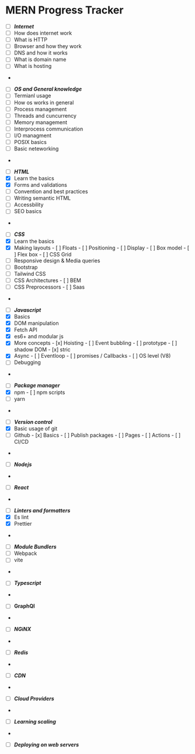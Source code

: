 # MERN Progress Tracker
- [ ]  ***Internet***
  - [ ]  How does internet work
  - [ ]  What is HTTP
  - [ ]  Browser and how they work
  - [ ]  DNS and how it works
  - [ ]  What is domain name
  - [ ]  What is hosting
- <br/>
- [ ]  ***OS and General knowledge***
  - [ ]  Termianl usage
  - [ ]  How os works in general
  - [ ]  Process management
  - [ ]  Threads and cuncurrency
  - [ ]  Memory management
  - [ ]  Interprocess communication
  - [ ]  I/O managment
  - [ ]  POSIX basics
  - [ ]  Basic neteworking
- <br/>
- [ ]  ***HTML***
  - [x]  Learn the basics
  - [x]  Forms and validations
  - [ ]  Convention and best practices
  - [ ]  Writing semantic HTML
  - [ ]  Accessbility
  - [ ]  SEO basics
- <br/>
- [ ]  ***CSS***
  - [x]  Learn the basics
  - [x]  Making layouts
    - [ ]  Floats
    - [ ]  Positioning
    - [ ]  Display
    - [ ]  Box model
    - [ ]  Flex box
    - [ ]  CSS Grid
  - [ ]  Responsive design & Media queries
  - [ ]  Bootstrap
  - [ ]  Tailwind CSS
  - [ ]  CSS Architectures
    - [ ]  BEM
  - [ ]  CSS Preprocessors
    - [ ]  Saas
- <br/>
- [ ]  ***Javascript***
  - [x]  Basics
  - [x]  DOM manipulation
  - [x]  Fetch API
  - [x]  es6+ and modular js
  - [x]  More concepts
    - [x]  Hoisting
    - [ ]  Event bubbling
    - [ ]  prototype
    - [ ]  shadow DOM
    - [x]  stric
  - [x]  Async
    - [ ]  Eventloop
    - [ ]  promises / Callbacks
    - [ ]  OS level (V8)
  - [ ]  Debugging
- <br/>
- [ ]  ***Package manager***
  - [x]  npm
    - [ ]  npm scripts
  - [ ]  yarn
- <br/>
- [ ]  ***Version control***
  - [x]  Basic usage of git
  - [ ]  Github
    - [x]  Basics
    - [ ]  Publish packages
    - [ ]  Pages
    - [ ]  Actions
    - [ ]  CI/CD
- <br/>
- [ ]  ***Nodejs***
- <br/>
- [ ]  ***React***
- <br/>
- [ ]  ***Linters and formatters***
  - [x]  Es lint
  - [X]  Prettier
- <br/>
- [ ]  ***Module Bundlers***
  - [ ]  Webpack
  - [ ]  vite
- <br/>
- [ ]  ***Typescript***
- <br/>
- [ ]  **GraphQl**
- <br/>
- [ ]  ***NGiNX***
- <br/>
- [ ]  ***Redis***
- <br/>
- [ ]  ***CDN***
- <br/>
- [ ]  ***Cloud Providers***
- <br/>
- [ ]  ***Learning scaling***
- <br/>
- [ ]  ***Deploying on web servers***